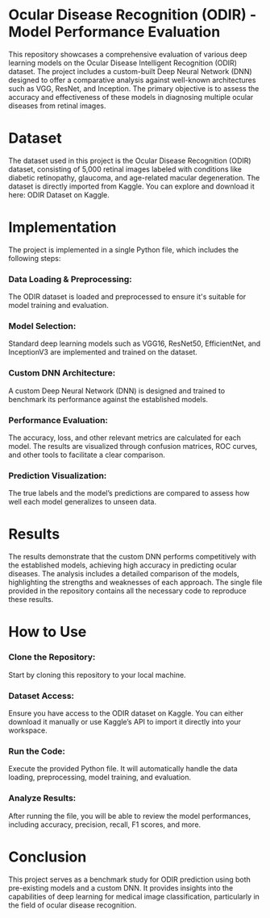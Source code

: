 # Ocular Disease Recognition (ODIR) - Model Performance Evaluation
This repository showcases a comprehensive evaluation of various deep learning models on the Ocular Disease Intelligent Recognition (ODIR) dataset. The project includes a custom-built Deep Neural Network (DNN) designed to offer a comparative analysis against well-known architectures such as VGG, ResNet, and Inception. The primary objective is to assess the accuracy and effectiveness of these models in diagnosing multiple ocular diseases from retinal images.

# Dataset
The dataset used in this project is the Ocular Disease Recognition (ODIR) dataset, consisting of 5,000 retinal images labeled with conditions like diabetic retinopathy, glaucoma, and age-related macular degeneration. The dataset is directly imported from Kaggle. You can explore and download it here: ODIR Dataset on Kaggle.

# Implementation
The project is implemented in a single Python file, which includes the following steps:

### Data Loading & Preprocessing:
The ODIR dataset is loaded and preprocessed to ensure it's suitable for model training and evaluation.
### Model Selection: 
Standard deep learning models such as VGG16, ResNet50, EfficientNet, and InceptionV3 are implemented and trained on the dataset.
### Custom DNN Architecture: 
A custom Deep Neural Network (DNN) is designed and trained to benchmark its performance against the established models.
### Performance Evaluation: 
The accuracy, loss, and other relevant metrics are calculated for each model. The results are visualized through confusion matrices, ROC curves, and other tools to facilitate a clear comparison.
### Prediction Visualization: 
The true labels and the model’s predictions are compared to assess how well each model generalizes to unseen data.

# Results
The results demonstrate that the custom DNN performs competitively with the established models, achieving high accuracy in predicting ocular diseases. The analysis includes a detailed comparison of the models, highlighting the strengths and weaknesses of each approach. The single file provided in the repository contains all the necessary code to reproduce these results.

# How to Use
### Clone the Repository: 
Start by cloning this repository to your local machine.
### Dataset Access: 
Ensure you have access to the ODIR dataset on Kaggle. You can either download it manually or use Kaggle’s API to import it directly into your workspace.
### Run the Code: 
Execute the provided Python file. It will automatically handle the data loading, preprocessing, model training, and evaluation.
### Analyze Results: 
After running the file, you will be able to review the model performances, including accuracy, precision, recall, F1 scores, and more.

# Conclusion
This project serves as a benchmark study for ODIR prediction using both pre-existing models and a custom DNN. It provides insights into the capabilities of deep learning for medical image classification, particularly in the field of ocular disease recognition.
